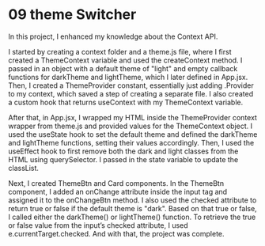 # 09 theme Switcher

In this project, I enhanced my knowledge about the Context API.

I started by creating a context folder and a theme.js file, where I first created a ThemeContext variable and used the createContext method. I passed in an object with a default theme of "light" and empty callback functions for darkTheme and lightTheme, which I later defined in App.jsx. Then, I created a ThemeProvider constant, essentially just adding .Provider to my context, which saved a step of creating a separate file. I also created a custom hook that returns useContext with my ThemeContext variable.

After that, in App.jsx, I wrapped my HTML inside the ThemeProvider context wrapper from theme.js and provided values for the ThemeContext object. I used the useState hook to set the default theme and defined the darkTheme and lightTheme functions, setting their values accordingly. Then, I used the useEffect hook to first remove both the dark and light classes from the HTML using querySelector. I passed in the state variable to update the classList.

Next, I created ThemeBtn and Card components. In the ThemeBtn component, I added an onChange attribute inside the input tag and assigned it to the onChangeBtn method. I also used the checked attribute to return true or false if the default theme is "dark". Based on that true or false, I called either the darkTheme() or lightTheme() function. To retrieve the true or false value from the input’s checked attribute, I used e.currentTarget.checked. And with that, the project was complete.




